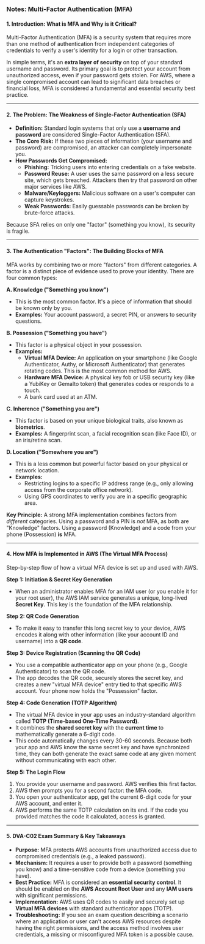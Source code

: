 ### **Notes: Multi-Factor Authentication (MFA)**

#### **1. Introduction: What is MFA and Why is it Critical?**

Multi-Factor Authentication (MFA) is a security system that requires more than one method of authentication from independent categories of credentials to verify a user's identity for a login or other transaction.

In simple terms, it's an **extra layer of security** on top of your standard username and password. Its primary goal is to protect your account from unauthorized access, even if your password gets stolen. For AWS, where a single compromised account can lead to significant data breaches or financial loss, MFA is considered a fundamental and essential security best practice.

---

#### **2. The Problem: The Weakness of Single-Factor Authentication (SFA)**

- **Definition:** Standard login systems that only use a **username and password** are considered Single-Factor Authentication (SFA).
- **The Core Risk:** If these two pieces of information (your username and password) are compromised, an attacker can completely impersonate you.
- **How Passwords Get Compromised:**
  - **Phishing:** Tricking users into entering credentials on a fake website.
  - **Password Reuse:** A user uses the same password on a less secure site, which gets breached. Attackers then try that password on other major services like AWS.
  - **Malware/Keyloggers:** Malicious software on a user's computer can capture keystrokes.
  - **Weak Passwords:** Easily guessable passwords can be broken by brute-force attacks.

Because SFA relies on only one "factor" (something you know), its security is fragile.

---

#### **3. The Authentication "Factors": The Building Blocks of MFA**

MFA works by combining two or more "factors" from different categories. A factor is a distinct piece of evidence used to prove your identity. There are four common types:

**A. Knowledge ("Something you know")**

- This is the most common factor. It's a piece of information that should be known only by you.
- **Examples:** Your account password, a secret PIN, or answers to security questions.

**B. Possession ("Something you have")**

- This factor is a physical object in your possession.
- **Examples:**
  - **Virtual MFA Device:** An application on your smartphone (like Google Authenticator, Authy, or Microsoft Authenticator) that generates rotating codes. This is the most common method for AWS.
  - **Hardware MFA Device:** A physical key fob or USB security key (like a YubiKey or Gemalto token) that generates codes or responds to a touch.
  - A bank card used at an ATM.

**C. Inherence ("Something you are")**

- This factor is based on your unique biological traits, also known as **biometrics**.
- **Examples:** A fingerprint scan, a facial recognition scan (like Face ID), or an iris/retina scan.

**D. Location ("Somewhere you are")**

- This is a less common but powerful factor based on your physical or network location.
- **Examples:**
  - Restricting logins to a specific IP address range (e.g., only allowing access from the corporate office network).
  - Using GPS coordinates to verify you are in a specific geographic area.

**Key Principle:** A strong MFA implementation combines factors from _different_ categories. Using a password and a PIN is _not_ MFA, as both are "Knowledge" factors. Using a password (Knowledge) and a code from your phone (Possession) **is** MFA.

---

#### **4. How MFA is Implemented in AWS (The Virtual MFA Process)**

Step-by-step flow of how a virtual MFA device is set up and used with AWS.

**Step 1: Initiation & Secret Key Generation**

- When an administrator enables MFA for an IAM user (or you enable it for your root user), the AWS IAM service generates a unique, long-lived **Secret Key**. This key is the foundation of the MFA relationship.

**Step 2: QR Code Generation**

- To make it easy to transfer this long secret key to your device, AWS encodes it along with other information (like your account ID and username) into a **QR code**.

**Step 3: Device Registration (Scanning the QR Code)**

- You use a compatible authenticator app on your phone (e.g., Google Authenticator) to scan the QR code.
- The app decodes the QR code, securely stores the secret key, and creates a new "virtual MFA device" entry tied to that specific AWS account. Your phone now holds the "Possession" factor.

**Step 4: Code Generation (TOTP Algorithm)**

- The virtual MFA device in your app uses an industry-standard algorithm called **TOTP (Time-based One-Time Password)**.
- It combines the **shared secret key** with the **current time** to mathematically generate a 6-digit code.
- This code automatically changes every 30-60 seconds. Because both your app and AWS know the same secret key and have synchronized time, they can both generate the exact same code at any given moment without communicating with each other.

**Step 5: The Login Flow**

1.  You provide your username and password. AWS verifies this first factor.
2.  AWS then prompts you for a second factor: the MFA code.
3.  You open your authenticator app, get the current 6-digit code for your AWS account, and enter it.
4.  AWS performs the same TOTP calculation on its end. If the code you provided matches the code it calculated, access is granted.

---

#### **5. DVA-C02 Exam Summary & Key Takeaways**

- **Purpose:** MFA protects AWS accounts from unauthorized access due to compromised credentials (e.g., a leaked password).
- **Mechanism:** It requires a user to provide both a password (something you know) and a time-sensitive code from a device (something you have).
- **Best Practice:** MFA is considered an **essential security control**. It should be enabled on the **AWS Account Root User** and any **IAM users** with significant permissions.
- **Implementation:** AWS uses QR codes to easily and securely set up **Virtual MFA devices** with standard authenticator apps (TOTP).
- **Troubleshooting:** If you see an exam question describing a scenario where an application or user can't access AWS resources despite having the right permissions, and the access method involves user credentials, a missing or misconfigured MFA token is a possible cause.
